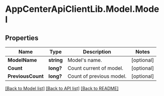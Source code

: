# AppCenterApiClientLib.Model.Model
## Properties

Name | Type | Description | Notes
------------ | ------------- | ------------- | -------------
**ModelName** | **string** | Model&#x27;s name. | [optional] 
**Count** | **long?** | Count current of model. | [optional] 
**PreviousCount** | **long?** | Count of previous model. | [optional] 

[[Back to Model list]](../README.md#documentation-for-models) [[Back to API list]](../README.md#documentation-for-api-endpoints) [[Back to README]](../README.md)

